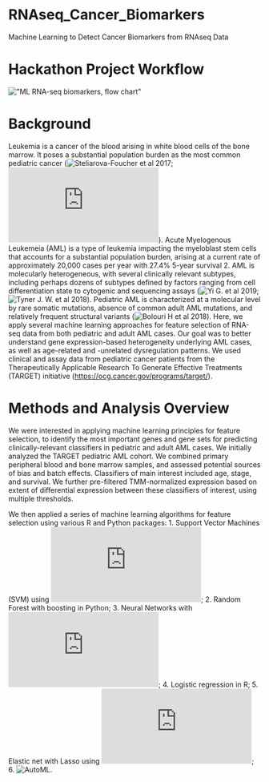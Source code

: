 # RNAseq_Cancer_Biomarkers
Machine Learning to Detect Cancer Biomarkers from RNAseq Data

# Hackathon Project Workflow
!["ML RNA-seq biomarkers, flow chart"](https://github.com/NCBI-Hackathons/RNAseq_Cancer_Biomarkers/blob/master/ml-fhack_day1-flowchart_v2_SeanMaden.jpg "Day 1 Flowchart")

# Background
Leukemia is a cancer of the blood arising in white blood cells of the bone marrow. It poses a substantial population burden as the most common pediatric cancer (![Steliarova-Foucher et al 2017](https://www.ncbi.nlm.nih.gov/pubmed/28410997); ![SEER data](https://seer.cancer.gov/statfacts/html/amyl.html)). Acute Myelogenous Leukemeia (AML) is a type of leukemia impacting the myeloblast stem cells that accounts for a substantial population burden, arising at a current rate of approximately 20,000 cases per year with 27.4% 5-year survival 2. AML is molecularly heterogeneous, with several clinically relevant subtypes, including perhaps dozens of subtypes defined by factors ranging from cell differentiation state to cytogenic and sequencing assays (![Yi G. et al 2019](https://www.sciencedirect.com/science/article/pii/S2211124718320588?via%3Dihub); ![Tyner J. W. et al 2018](https://www.nature.com/articles/s41586-018-0623-z)). Pediatric AML is characterized at a molecular level by rare somatic mutations, absence of common adult AML mutations, and relatively frequent structural variants (![Bolouri H et al 2018](https://www.nature.com/articles/nm.4439)). Here, we apply several machine learning approaches for feature selection of RNA-seq data from both pediatric and adult AML cases. Our goal was to better understand gene expression-based heterogeneity underlying AML cases, as well as age-related and -unrelated dysregulation patterns. We used clinical and assay data from pediatric cancer patients from the Therapeutically Applicable Research To Generate Effective Treatments (TARGET) initiative (https://ocg.cancer.gov/programs/target/).

# Methods and Analysis Overview
We were interested in applying machine learning principles for feature selection, to identify the most important genes and gene sets for predicting clinically-relevant classifiers in pediatric and adult AML cases. We initially analyzed the TARGET pediatric AML cohort. We combined primary peripheral blood and bone marrow samples, and assessed potential sources of bias and batch effects. Classifiers of main interest included age, stage, and survival. We further pre-filtered TMM-normalized expression based on extent of differential expression between these classifiers of interest, using multiple thresholds.

We then applied a series of machine learning algorithms for feature selection using various R and Python packages: 1. Support Vector Machines (SVM) using ![e1071](https://cran.r-project.org/web/packages/e1071/index.html); 2. Random Forest with boosting in Python; 3. Neural Networks with ![keras](https://cran.r-project.org/web/packages/keras/index.html); 4. Logistic regression in R; 5. Elastic net with Lasso using ![glmnet](https://cran.r-project.org/web/packages/glmnet/index.html); 6. ![AutoML](https://pypi.org/project/automl/). 
